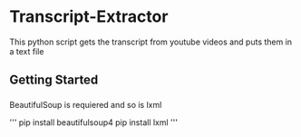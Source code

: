 # Transcript-Extractor

This python script gets the transcript from youtube videos and puts them in a text file

## Getting Started

###

BeautifulSoup is requiered and so is lxml


'''
pip install beautifulsoup4
pip install lxml
'''
